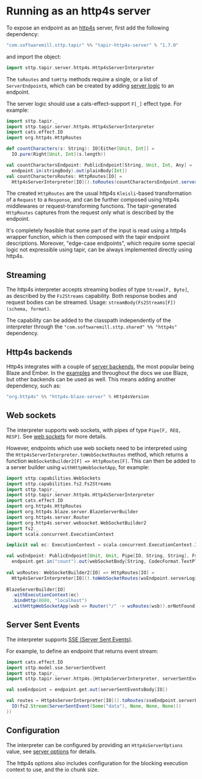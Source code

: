 # Running as an http4s server

To expose an endpoint as an [http4s](https://http4s.org) server, first add the following 
dependency:

```scala
"com.softwaremill.sttp.tapir" %% "tapir-http4s-server" % "1.7.0"
```

and import the object:

```scala
import sttp.tapir.server.http4s.Http4sServerInterpreter
```

The `toRoutes` and `toHttp` methods require a single, or a list of `ServerEndpoint`s, which can be created by adding
[server logic](logic.md) to an endpoint.

The server logic should use a cats-effect-support `F[_]` effect type. For example:

```scala
import sttp.tapir._
import sttp.tapir.server.http4s.Http4sServerInterpreter
import cats.effect.IO
import org.http4s.HttpRoutes

def countCharacters(s: String): IO[Either[Unit, Int]] = 
  IO.pure(Right[Unit, Int](s.length))

val countCharactersEndpoint: PublicEndpoint[String, Unit, Int, Any] = 
  endpoint.in(stringBody).out(plainBody[Int])
val countCharactersRoutes: HttpRoutes[IO] = 
  Http4sServerInterpreter[IO]().toRoutes(countCharactersEndpoint.serverLogic(countCharacters _))
```

The created `HttpRoutes` are the usual http4s `Kleisli`-based transformation of a `Request` to a `Response`, and can 
be further composed using http4s middlewares or request-transforming functions. The tapir-generated `HttpRoutes`
captures from the request only what is described by the endpoint.

It's completely feasible that some part of the input is read using a http4s wrapper function, which is then composed
with the tapir endpoint descriptions. Moreover, "edge-case endpoints", which require some special logic not expressible 
using tapir, can be always implemented directly using http4s.

## Streaming

The http4s interpreter accepts streaming bodies of type `Stream[F, Byte]`, as described by the `Fs2Streams`
capability. Both response bodies and request bodies can be streamed. Usage: `streamBody(Fs2Streams[F])(schema, format)`.

The capability can be added to the classpath independently of the interpreter through the 
`"com.softwaremill.sttp.shared" %% "http4s"` dependency.

## Http4s backends

Http4s integrates with a couple of [server backends](https://http4s.org/v1.0/integrations/), the most popular being 
Blaze and Ember. In the [examples](../examples.md) and throughout the docs we use Blaze, but other backends can be used
as well. This means adding another dependency, such as:

```scala
"org.http4s" %% "http4s-blaze-server" % Http4sVersion
```

## Web sockets

The interpreter supports web sockets, with pipes of type `Pipe[F, REQ, RESP]`. See [web sockets](../endpoint/websockets.md) 
for more details.

However, endpoints which use web sockets need to be interpreted using the `Http4sServerInterpreter.toWebSocketRoutes`
method, which returns a function `WebSocketBuilder2[F] => HttpRoutes[F]`. This can then be added to a server builder
using `withHttpWebSocketApp`, for example:

```scala
import sttp.capabilities.WebSockets
import sttp.capabilities.fs2.Fs2Streams
import sttp.tapir._
import sttp.tapir.server.http4s.Http4sServerInterpreter
import cats.effect.IO
import org.http4s.HttpRoutes
import org.http4s.blaze.server.BlazeServerBuilder
import org.http4s.server.Router
import org.http4s.server.websocket.WebSocketBuilder2
import fs2._
import scala.concurrent.ExecutionContext

implicit val ec: ExecutionContext = scala.concurrent.ExecutionContext.Implicits.global

val wsEndpoint: PublicEndpoint[Unit, Unit, Pipe[IO, String, String], Fs2Streams[IO] with WebSockets] =
  endpoint.get.in("count").out(webSocketBody[String, CodecFormat.TextPlain, String, CodecFormat.TextPlain](Fs2Streams[IO]))
    
val wsRoutes: WebSocketBuilder2[IO] => HttpRoutes[IO] =
  Http4sServerInterpreter[IO]().toWebSocketRoutes(wsEndpoint.serverLogicSuccess[IO](_ => ???))
    
BlazeServerBuilder[IO]
  .withExecutionContext(ec)
  .bindHttp(8080, "localhost")
  .withHttpWebSocketApp(wsb => Router("/" -> wsRoutes(wsb)).orNotFound)
```

## Server Sent Events

The interpreter supports [SSE (Server Sent Events)](https://developer.mozilla.org/en-US/docs/Web/API/Server-sent_events/Using_server-sent_events).

For example, to define an endpoint that returns event stream:

```scala
import cats.effect.IO
import sttp.model.sse.ServerSentEvent
import sttp.tapir._
import sttp.tapir.server.http4s.{Http4sServerInterpreter, serverSentEventsBody}

val sseEndpoint = endpoint.get.out(serverSentEventsBody[IO])

val routes = Http4sServerInterpreter[IO]().toRoutes(sseEndpoint.serverLogicSuccess[IO](_ =>
  IO(fs2.Stream(ServerSentEvent(Some("data"), None, None, None)))
))
```

## Configuration

The interpreter can be configured by providing an `Http4sServerOptions` value, see
[server options](options.md) for details.

The http4s options also includes configuration for the blocking execution context to use, and the io chunk size.


